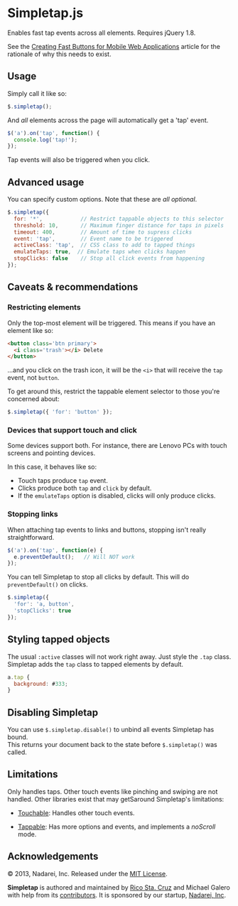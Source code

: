 Simpletap.js
============

Enables fast tap events across all elements. Requires jQuery 1.8.

See the [Creating Fast Buttons for Mobile Web Applications][buttons] article for 
the rationale of why this needs to exist.

[buttons]: https://developers.google.com/mobile/articles/fast_buttons

Usage
-----

Simply call it like so:

``` javascript
$.simpletap();
```

And *all* elements across the page will automatically get a 'tap' event.

``` javascript
$('a').on('tap', function() {
  console.log('tap!');
});
```

Tap events will also be triggered when you click.

Advanced usage
--------------

You can specify custom options. Note that these are *all optional*.

``` javascript
$.simpletap({
  for: '*',            // Restrict tappable objects to this selector
  threshold: 10,       // Maximum finger distance for taps in pixels
  timeout: 400,        // Amount of time to supress clicks
  event: 'tap',        // Event name to be triggered
  activeClass: 'tap',  // CSS class to add to tapped things
  emulateTaps: true,  // Emulate taps when clicks happen
  stopClicks: false    // Stop all click events from happening
});
```

Caveats & recommendations
-------------------------

### Restricting elements

Only the top-most element will be triggered. This means if you have an
element like so:

``` html
<button class='btn primary'>
  <i class='trash'></i> Delete
</button>
```

...and you click on the trash icon, it will be the `<i>` that will receive
the `tap` event, not `button`.

To get around this, restrict the tappable element selector to those you're
concerned about:

``` javascript
$.simpletap({ 'for': 'button' });
```

### Devices that support touch and click

Some devices support both. For instance, there are Lenovo PCs with touch screens 
and pointing devices.

In this case, it behaves like so:

 * Touch taps produce `tap` event.
 * Clicks produce both `tap` and `click` by default.
 * If the `emulateTaps` option is disabled, clicks will only produce clicks.

### Stopping links

When attaching tap events to links and buttons, stopping isn't really 
straightforward.

``` javascript
$('a').on('tap', function(e) {
  e.preventDefault();   // Will NOT work
});
```

You can tell Simpletap to stop all clicks by default. This will do 
`preventDefault()` on clicks.

``` javascript
$.simpletap({
  'for': 'a, button',
  'stopClicks': true
});
```

Styling tapped objects
----------------------

The usual `:active` classes will not work right away. Just style the `.tap`
class. Simpletap adds the `tap` class to tapped elements by default.

``` javascript
a.tap {
  background: #333;
}
```

Disabling Simpletap
-------------------

You can use `$.simpletap.disable()` to unbind all events Simpletap has bound.  
This returns your document back to the state before `$.simpletap()` was called.

Limitations
-----------

Only handles taps. Other touch events like pinching and swiping are not handled.
Other libraries exist that may getSaround Simpletap's limitations:

 * [Touchable](https://github.com/dotmaster/Touchable-jQuery-Plugin):
   Handles other touch events.

 * [Tappable](https://github.com/cheeaun/tappable):
   Has more options and events, and implements a *noScroll* mode.

Acknowledgements
----------------

© 2013, Nadarei, Inc. Released under the [MIT 
License](http://www.opensource.org/licenses/mit-license.php).

**Simpletap** is authored and maintained by [Rico Sta. Cruz][rsc] and Michael
Galero with help from its [contributors][c]. It is sponsored by our startup, 
       [Nadarei, Inc][nd].

[rsc]: http://ricostacruz.com
[c]:   http://github.com/nadarei/simpletap.js/contributors
[nd]:  http://nadarei.co
